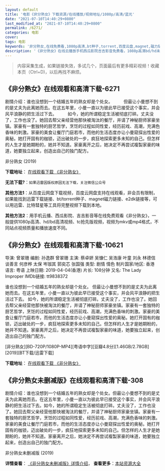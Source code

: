 ```yaml
---
layout: default
title: '电影《非分熟女》下载资源/在线播放/视频地址/1080p/高清/蓝光'
date: "2021-07-10T14:40:29+0800"
last_modified_at: "2021-07-10T14:40:29+0800"
permalink: /6271/
categories: 电影
cover:
tags: 电影
keywords: '非分熟女,在线免费看,1080p高清,bt种子,torrent,百度云盘,magnet,磁力链,迅雷下载资源'
description: '《非分熟女》在线云播放手机西瓜影院吉吉影音免费看，1080p高清bd/hd未删减完整版和tc抢先枪版，mkv/mp4格式，附带bt/torrent种子、magnet/磁力链、百度云盘、网盘资源迅雷下载链接'
---
```


>内容采集生成，如果链接失效，多试几个，页面最后有更多精彩视频！收藏本页（Ctrl+D)，以后再找不麻烦。


## 《非分熟女》在线观看和高清下载-6271

剧情介绍：谁也没想到一个结婚五年的熟女却是个处女。  　　但最让小曼想不到的是丈夫为此离她而去。在这五年里，小曼一直以为彼此早已接受这个事实，并会风平浪静的把生活过下去。  　　如今，她的所谓稳定生活被彻底打碎。丈夫没了，工作也没了。她回去帮父亲经营他那快被淘汰的餐厅，并请了神秘厨师家豪坐镇。家豪有一套独特的厨艺哲学，烹饪的过程如同性爱，经历前戏、高潮，充满色香味的刺激。家豪的美食让餐厅门庭若市，而他的生活态度亦让小曼窥探出性爱的奥秘。她打开固有的枷锁，迈出破处的一步，疯狂地探索更多未知的自己。但怎样的人生才是她期盼的，她并不知道。家豪离开之后，她决定不再尝试複製家豪的味道，她要独立起来，创造出自己的独门配方。


非分熟女 (2019)

**下载地址**： [在线观看下载 《非分熟女》](https://www.btbtdy.me/btdy/dy15136.html) 


**无法下载?**：`如果迅雷因版权原因无法下载，关注微信公众号 `

**其他方法1**：从百度云网盘下载视频，百度云网盘支持在线观看，非会员有限制，如果能找到迅雷下载链接、bt/torrent种子、magnet磁力链接、e2dk链接等，可以用迅雷、比特彗星等工具将完整视频下载到本地。

**其他方法2**：用手机云播、西瓜影院、吉吉影音等在线免费观看《非分熟女》，一般提供1080p高清、hd/bd高清视频、tc抢先版视频，视频为mkv或mp4格式，不同站点视频质量和播放速度不同。


## 《非分熟女》在线观看和高清下载-10621

导演: 曾翠珊 编剧: 孙逸群 曾翠珊 主演: 蔡卓妍 吴慷仁 吴浩康 叶童 刘永 林德信 谈善言 何彦桦 太保 岑珈其 郭奕芯 张国强 类型: 剧情 情色 制片国家/地区: 香港 语言: 粤语 上映日期: 2019-04-04(香港) 片长: 108分钟 又名: The Lady Improper IMDb链接: tt9838372

谁也没想到一个结婚五年的熟女却是个处女。 但最让小曼想不到的是丈夫为此离她而去。在这五年里，小曼一直以为彼此早已接受这个事实，并会风平浪静的把生活过下去。 如今，她的所谓稳定生活被彻底打碎。丈夫没了，工作也没了。她回去帮父亲经营他那快被淘汰的餐厅，并请了神秘厨师家豪坐镇。家豪有一套独特的厨艺哲学，烹饪的过程如同性爱，经历前戏、高潮，充满色香味的刺激。家豪的美食让餐厅门庭若市，而他的生活态度亦让小曼窥探出性爱的奥秘。她打开固有的枷锁，迈出破处的一步，疯狂地探索更多未知的自己。但怎样的人生才是她期盼的，她并不知道。家豪离开之后，她决定不再尝试複製家豪的味道，她要独立起来，创造出自己的独门配方。


[非分熟女][BD-720P/1080P-MP4][粤语中字][豆瓣4.8分][1.46GB/2.78GB][2019][BT下载/迅雷下载]

**下载地址**： [在线观看下载 《非分熟女》](https://www.btdx8.com/torrent/ffsn_2019.html) 


## 《非分熟女未删减版》在线观看和高清下载-308

剧情介绍：谁也没想到一个结婚五年的熟女却是个处女。但最让小曼想不到的是丈夫为此离她而去。在这五年里，小曼一直以为彼此早已接受这个事实，并会风平浪静的把生活过下去。如今，她的所谓稳定生活被彻底打碎。丈夫没了，工作也没了。她回去帮父亲经营他那快被淘汰的餐厅，并请了神秘厨师家豪坐镇。家豪有一套独特的厨艺哲学，烹饪的过程如同性爱，经历前戏、高潮，充满色香味的刺激。家豪的美食让餐厅门庭若市，而他的生活态度亦让小曼窥探出性爱的奥秘。她打开固有的枷锁，迈出破处的一步，疯狂地探索更多未知的自己。但怎样的人生才是她期盼的，她并不知道。家豪离开之后，她决定不再尝试複製家豪的味道，她要独立起来，创造出自己的独门配方。


非分熟女未删减版 (2019)

**详情查看**： [《非分熟女未删减版》详情介绍](/movie/308/)， **查看更多**：[本站资源大全](/movie/t/all/)

